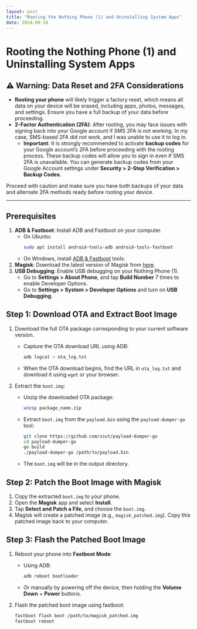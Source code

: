 ```yaml
---
layout: post
title: "Rooting the Nothing Phone (1) and Uninstalling System Apps"
date: 2024-09-18
---
```


# Rooting the Nothing Phone (1) and Uninstalling System Apps

## ⚠️ Warning: Data Reset and 2FA Considerations

- **Rooting your phone** will likely trigger a factory reset, which means all data on your device will be erased, including apps, photos, messages, and settings. Ensure you have a full backup of your data before proceeding.
- **2-Factor Authentication (2FA)**: After rooting, you may face issues with signing back into your Google account if SMS 2FA is not working. In my case, SMS-based 2FA did not work, and I was unable to use it to log in. 
  - **Important**: It is strongly recommended to activate **backup codes** for your Google account’s 2FA before proceeding with the rooting process. These backup codes will allow you to sign in even if SMS 2FA is unavailable. You can generate backup codes from your Google Account settings under **Security > 2-Step Verification > Backup Codes**.

Proceed with caution and make sure you have both backups of your data and alternate 2FA methods ready before rooting your device.

---

## Prerequisites
1. **ADB & Fastboot**: Install ADB and Fastboot on your computer.
   - On Ubuntu: 
     ```bash
     sudo apt install android-tools-adb android-tools-fastboot
     ```
   - On Windows, install [ADB & Fastboot](https://developer.android.com/studio/releases/platform-tools) tools.
2. **Magisk**: Download the latest version of Magisk from [here](https://github.com/topjohnwu/Magisk/releases).
3. **USB Debugging**: Enable USB debugging on your Nothing Phone (1).
   - Go to **Settings > About Phone**, and tap **Build Number** 7 times to enable Developer Options.
   - Go to **Settings > System > Developer Options** and turn on **USB Debugging**.

## Step 1: Download OTA and Extract Boot Image
1. Download the full OTA package corresponding to your current software version.
   - Capture the OTA download URL using ADB:
     ```bash
     adb logcat > ota_log.txt
     ```
   - When the OTA download begins, find the URL in `ota_log.txt` and download it using `wget` or your browser.

2. Extract the `boot.img`:
   - Unzip the downloaded OTA package:
     ```bash
     unzip package_name.zip
     ```
   - Extract `boot.img` from the `payload.bin` using the `payload-dumper-go` tool:
     ```bash
     git clone https://github.com/ssut/payload-dumper-go
     cd payload-dumper-go
     go build
     ./payload-dumper-go /path/to/payload.bin
     ```
   - The `boot.img` will be in the output directory.

## Step 2: Patch the Boot Image with Magisk
1. Copy the extracted `boot.img` to your phone.
2. Open the **Magisk** app and select **Install**.
3. Tap **Select and Patch a File**, and choose the `boot.img`.
4. Magisk will create a patched image (e.g., `magisk_patched.img`). Copy this patched image back to your computer.

## Step 3: Flash the Patched Boot Image
1. Reboot your phone into **Fastboot Mode**:
   - Using ADB:
     ```bash
     adb reboot bootloader
     ```
   - Or manually by powering off the device, then holding the **Volume Down** + **Power** buttons.

2. Flash the patched boot image using fastboot:
   ```bash
   fastboot flash boot /path/to/magisk_patched.img
   fastboot reboot
